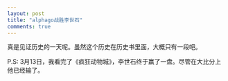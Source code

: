 ```yaml
---
layout: post
title: "alphago战胜李世石"
comments: true
---
```

真是见证历史的一天呢。虽然这个历史在历史书里面，大概只有一段吧。

P.S: 3月13日，我看完了《疯狂动物城》，李世石终于赢了一盘。尽管在大比分上他已经输了。